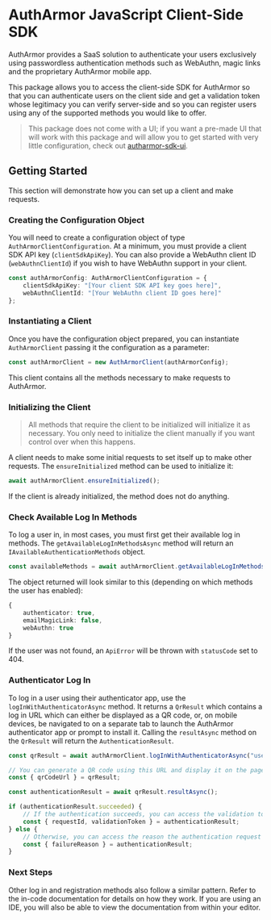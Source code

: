 # AuthArmor JavaScript Client-Side SDK

AuthArmor provides a SaaS solution to authenticate your users exclusively using passwordless authentication methods such as WebAuthn, magic links and the proprietary AuthArmor mobile app.

This package allows you to access the client-side SDK for AuthArmor so that you can authenticate users on the client side and get a validation token whose legitimacy you can verify server-side and so you can register users using any of the supported methods you would like to offer.

> This package does not come with a UI; if you want a pre-made UI that will work with this package and will allow you to get started with very little configuration, check out [autharmor-sdk-ui](https://github.com/AuthArmor/autharmor-jsclient-sdk-ui).

## Getting Started

This section will demonstrate how you can set up a client and make requests.

### Creating the Configuration Object

You will need to create a configuration object of type `AuthArmorClientConfiguration`. At a minimum, you must provide a client SDK API key (`clientSdkApiKey`). You can also provide a WebAuthn client ID (`webAuthnClientId`) if you wish to have WebAuthn support in your client.

```ts
const authArmorConfig: AuthArmorClientConfiguration = {
    clientSdkApiKey: "[Your client SDK API key goes here]",
    webAuthnClientId: "[Your WebAuthn client ID goes here]"
};
```

### Instantiating a Client

Once you have the configuration object prepared, you can instantiate `AuthArmorClient` passing it the configuration as a parameter:

```ts
const authArmorClient = new AuthArmorClient(authArmorConfig);
```

This client contains all the methods necessary to make requests to AuthArmor.

### Initializing the Client

> All methods that require the client to be initialized will initialize it as necessary. You only need to initialize the client manually if you want control over when this happens.

A client needs to make some initial requests to set itself up to make other requests. The `ensureInitialized` method can be used to initialize it:

```ts
await authArmorClient.ensureInitialized();
```

If the client is already initialized, the method does not do anything.

### Check Available Log In Methods

To log a user in, in most cases, you must first get their available log in methods. The `getAvailableLogInMethodsAsync` method will return an `IAvailableAuthenticationMethods` object.

```ts
const availableMethods = await authArmorClient.getAvailableLogInMethodsAsync("username");
```

The object returned will look similar to this (depending on which methods the user has enabled):

```ts
{
    authenticator: true,
    emailMagicLink: false,
    webAuthn: true
}
```

If the user was not found, an `ApiError` will be thrown with `statusCode` set to 404.

### Authenticator Log In

To log in a user using their authenticator app, use the `logInWithAuthenticatorAsync` method. It returns a `QrResult` which contains a log in URL which can either be displayed as a QR code, or, on mobile devices, be navigated to on a separate tab to launch the AuthArmor authenticator app or prompt to install it. Calling the `resultAsync` method on the `QrResult` will return the `AuthenticationResult`.

```ts
const qrResult = await authArmorClient.logInWithAuthenticatorAsync("username");

// You can generate a QR code using this URL and display it on the page.
const { qrCodeUrl } = qrResult;

const authenticationResult = await qrResult.resultAsync();

if (authenticationResult.succeeded) {
    // If the authentication succeeds, you can access the validation token. Send it to the server for validation.
    const { requestId, validationToken } = authenticationResult;
} else {
    // Otherwise, you can access the reason the authentication request failed.
    const { failureReason } = authenticationResult;
}
```

### Next Steps

Other log in and registration methods also follow a similar pattern. Refer to the in-code documentation for details on how they work. If you are using an IDE, you will also be able to view the documentation from within your editor.
